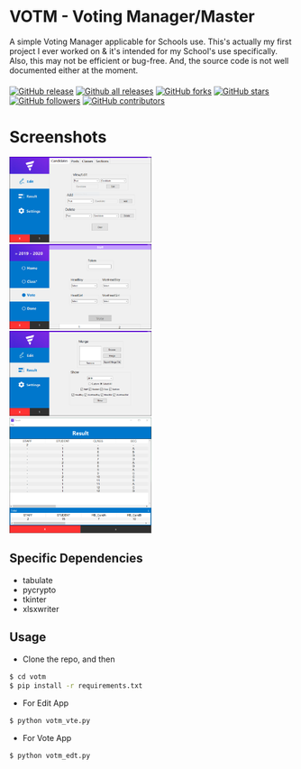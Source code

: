 # VOTM - Voting Manager/Master
A simple Voting Manager applicable for Schools use.
This's actually my first project I ever worked on & it's intended for my 
School's use specifically. Also, this may not be efficient or bug-free. 
And, the source code is not well documented either at the moment.

####
[![GitHub release](https://img.shields.io/github/release/sgrkmr/votm.svg)](https://GitHub.com/sgrkmr/votm/releases/)
[![Github all releases](https://img.shields.io/github/downloads/sgrkmr/votm/total.svg)](https://GitHub.com/sgrkmr/votm/releases/)
[![GitHub forks](https://img.shields.io/github/forks/sgrkmr/votm.svg?style=social&label=Fork&maxAge=2592000)](https://GitHub.com/sgrkmr/votm/network/)
[![GitHub stars](https://img.shields.io/github/stars/sgrkmr/votm.svg?style=social&label=Star&maxAge=2592000)](https://GitHub.com/sgrkmr/votm/stargazers/)
[![GitHub followers](https://img.shields.io/github/followers/sgrkmr.svg?style=social&label=Follow&maxAge=2592000)](https://github.com/sgrkmr?tab=followers)
[![GitHub contributors](https://img.shields.io/github/contributors/sgrkmr/votm.svg)](https://GitHub.com/sgrkmr/votm/graphs/contributors/)

# Screenshots
<img src="/screen_shot1.png" width="50%" />
<img src="/screen_shot2.png" width="50%" />
<img src="/screen_shot3.png" width="50%" />
<img src="/screen_shot4.png" width="50%" />

## Specific Dependencies
  * tabulate
  * pycrypto
  * tkinter
  * xlsxwriter
  
## Usage
 * Clone the repo, and then
 ```sh
 $ cd votm
 $ pip install -r requirements.txt
 ```
 * For Edit App
 ```sh
 $ python votm_vte.py
 ```
 * For Vote App
 ```sh
 $ python votm_edt.py
 ```
 
